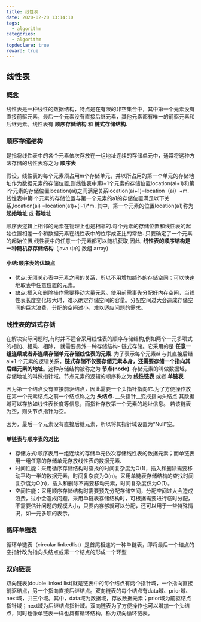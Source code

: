 ```yaml
---
title: 线性表
date: 2020-02-20 13:14:10
tags:
  - algorithm
categories:
  - algorithm
topdeclare: true
reward: true
---
```

## 线性表

### 概念

线性表是一种线性的数据结构，特点是在有限的非空集合中，其中第一个元素没有直接前驱元素，最后一个元素没有直接后继元素，其他元素都有唯一的前驱元素和后继元素。线性表有 __顺序存储结构__ 和 __链式存储结构__.

### 顺序存储结构

是指将线性表中的各个元素依次存放在一组地址连续的存储单元中，通常将这种方法存储的线性表称之为 __顺序表__

假设，线性表的每个元素须占用m个存储单元，并以所占用的第一个单元的存储地址作为数据元素的存储位置,则线性表中第i+1个元素的存储位置location(ai+1)和第i个元素的存储位置location(ai)之间满足关系location(ai+1)=location（ai）+m. 线性表中第i个元素的存储位置与第一个元素的a1的存储位置满足以下关系,location(ai) =location(a1)+(i-1)\*m. 其中，第一个元素的位置location(a1)称为 __起始地址__ 或 __基地址__

顺序表逻辑上相邻的元素在物理上也是相邻的.每个元素的存储位置和线性表的起始位置相差一个和数据元素在线性表中的位序成正比的常数. 只要确定了一个元素的起始位置,线性表中的任意一个元素都可以随机获取,因此, __线性表的顺序结构是一种随机存存储结构__.  (java 中的 数组 array)

#### 小结:顺序表的优缺点
- 优点:无须关心表中元素之间的关系，所以不用增加额外的存储空间；可以快速地取表中任意位置的元素。
- 缺点:插入和删除操作需要移动大量元素。使用前需事先分配好内存空间，当线性表长度变化较大时，难以确定存储空间的容量。分配空间过大会造成存储空间的巨大浪费，分配的空间过小，难以适应问题的需求。

### 线性表的链式存储

在解决实际问题时,有时并不适合采用线性表的顺序存储结构,例如两个一元多项式的相加、相乘、相除， 就需要另外一种存储结构- 链式存储。它采用的是 __任意一组连续或者非连续存储单元存储线性表的元素__. 为了表示每个元素ai 与其直接后继 ai+1 个元素的逻辑关系，__链式存储不仅要存储元素本身，还需要存储一个指向其后继元素的地址__。这种存储结构被称之为 __节点(node)__. 存储元素的叫做数据域，存储地址的叫做指针域。节点元素的逻辑的顺序称之为 __线性链表__ 或者 __单链表__.

因为第一个结点没有直接前驱结点，因此需要一个头指针指向它.为了方便操作放在第一个元素结点之前一个结点称之为 __头结点__. __头指针__变成指向头结点.其数据域可以存放如线性表长度等信息，而指针存放第一个元素的地址信息。 若该链表为空，则头节点指针为空。

因为，最后一个元素没有直接后继元素，所以将其指针域设置为“Null”空。

#### 单链表与顺序表的对比
- 存储方式:顺序表用一组连续的存储单元依次存储线性表的数据元素；而单链表用一组任意的存储单元存放线性表的数据元素.
- 时间性能：采用循序存储结构时查找的时间复杂度为O(1)，插入和删除需要移动平均一半的数据元素，时间复杂度为O(n)。采用单链表存储结构的查找时间复杂度为O(n)，插入和删除不需要移动元素，时间复杂度仅为O(1）。
- 空间性能：采用顺序存储结构时需要预先分配存储空间，分配空间过大会造成浪费，过小会造成问题。采用单链表存储结构时，可根据需要进行临时分配，不需要估计问题的规模大小，只要内存够就可以分配，还可以用于一些特殊情况，如一元多项的表示。

### 循环单链表

循环单链表（circular linkedlist）是首尾相连的一种单链表，即将最后一个结点的空指针改为指向头结点或第一个结点的形成一个环型

### 双向链表

双向链表(double linked list)就是链表中的每个结点有两个指针域，一个指向直接前驱结点，另一个指向直接后继结点。双向链表的每个结点有data域、prior域、next域，共三个域。其中，data域为数据域，存放数据元素；prior域为前驱结点指针域；next域为后继结点指针域。双向链表为了方便操作也可以增加一个头结点，同时也像单链表一样也具有循环结构，称为双向循环链表。
